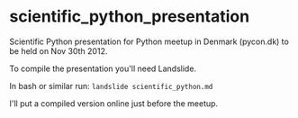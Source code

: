 scientific_python_presentation
==============================

Scientific Python presentation for Python meetup in Denmark (pycon.dk)
to be held on Nov 30th 2012.

To compile the presentation you'll need Landslide.

In bash or similar run: `landslide scientific_python.md`

I'll put a compiled version online just before the meetup.



